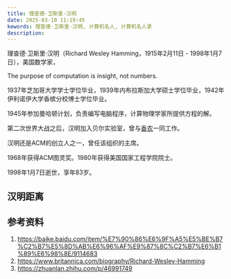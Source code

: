 ```yaml
---
title: 理查德·卫斯里·汉明
date: 2025-03-10 11:19:45
kewords: 理查德·卫斯里·汉明, 计算机名人, 计算机名人录
description: 
---
```


理查德·卫斯里·汉明（Richard Wesley Hamming，1915年2月11日 - 1998年1月7日），美国数学家，

The purpose of computation is insight, not numbers.

1937年芝加哥大学学士学位毕业，1939年内布拉斯加大学硕士学位毕业，1942年伊利诺伊大学香槟分校博士学位毕业。

1945年参加曼哈顿计划，负责编写电脑程序，计算物理学家所提供方程的解。

第二次世界大战之后，汉明加入贝尔实验室，曾与[香农]()一同工作。

汉明还是ACM的创立人之一，曾任该组织的主席。

1968年获得ACM图灵奖。1980年获得美国国家工程学院院士。

1998年1月7日逝世，享年83岁。

## 汉明距离


## 参考资料
1. https://baike.baidu.com/item/%E7%90%86%E6%9F%A5%E5%BE%B7%C2%B7%E5%8D%AB%E6%96%AF%E9%87%8C%C2%B7%E6%B1%89%E6%98%8E/9114683
2. https://www.britannica.com/biography/Richard-Wesley-Hamming
3. https://zhuanlan.zhihu.com/p/46991749